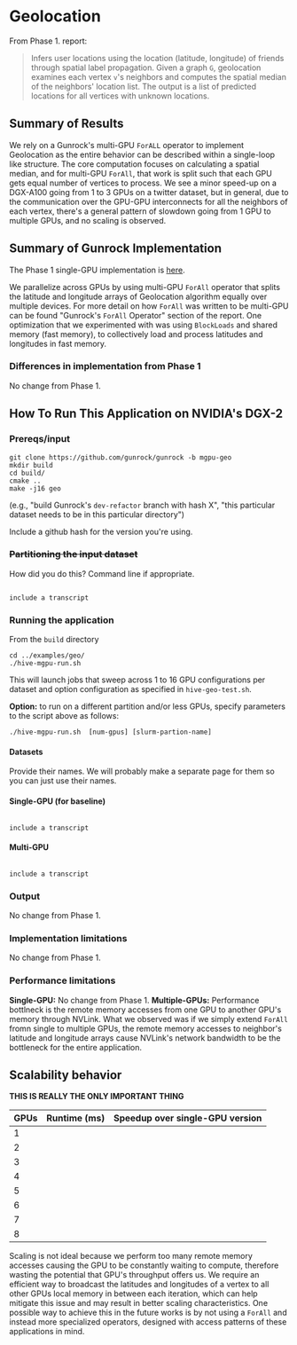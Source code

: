 # Geolocation

From Phase 1. report:
> Infers user locations using the location (latitude, longitude) of friends through spatial label propagation. Given a graph `G`, geolocation examines each vertex `v`'s neighbors and computes the spatial median of the neighbors' location list. The output is a list of predicted locations for all vertices with unknown locations.

## Summary of Results

We rely on a Gunrock's multi-GPU `ForALL` operator to implement Geolocation as the entire behavior can be described within a single-loop like structure. The core computation focuses on calculating a spatial median, and for multi-GPU `ForAll`, that work is split such that each GPU gets equal number of vertices to process. We see a minor speed-up on a DGX-A100 going from 1 to 3 GPUs on a twitter dataset, but in general, due to the communication over the GPU-GPU interconnects for all the neighbors of each vertex, there's a general pattern of slowdown going from 1 GPU to multiple GPUs, and no scaling is observed.

## Summary of Gunrock Implementation

The Phase 1 single-GPU implementation is [here](https://gunrock.github.io/docs/#/hive/hive_geolocation).

We parallelize across GPUs by using multi-GPU `ForAll` operator that splits the latitude and longitude arrays of Geolocation algorithm equally over multiple devices. For more detail on how `ForAll` was written to be multi-GPU can be found "Gunrock's `ForAll` Operator" section of the report. One optimization that we experimented with was using `BlockLoads` and shared memory (fast memory), to collectively load and process latitudes and longitudes in fast memory.

### Differences in implementation from Phase 1

No change from Phase 1.

## How To Run This Application on NVIDIA's DGX-2

### Prereqs/input
```
git clone https://github.com/gunrock/gunrock -b mgpu-geo
mkdir build
cd build/
cmake ..
make -j16 geo
```



(e.g., "build Gunrock's `dev-refactor` branch with hash X", "this particular dataset needs to be in this particular directory")

Include a github hash for the version you're using.

### ~~Partitioning the input dataset~~

How did you do this? Command line if appropriate.

<code>
include a transcript
</code>

### Running the application

From the `build` directory

```
cd ../examples/geo/
./hive-mgpu-run.sh  
```

This will launch jobs that sweep across 1 to 16 GPU configurations per dataset and option configuration as specified in `hive-geo-test.sh`.
 
**Option:** to run on a different partition and/or less GPUs, specify parameters to the script above as follows: 
```
./hive-mgpu-run.sh  [num-gpus] [slurm-partion-name]
```


#### Datasets

Provide their names. We will probably make a separate page for them so you can just use their names.

#### Single-GPU (for baseline)

<code>
include a transcript
</code>

#### Multi-GPU

<code>
include a transcript
</code>

### Output

No change from Phase 1.

### Implementation limitations

No change from Phase 1.

### Performance limitations

**Single-GPU:** No change from Phase 1.
**Multiple-GPUs:** Performance bottlneck is the remote memory accesses from one GPU to another GPU's memory through NVLink. What we observed was if we simply extend `ForAll` fromn single to multiple GPUs, the remote memory accesses to neighbor's latitude and longitude arrays cause NVLink's network bandwidth to be the bottleneck for the entire application.

## Scalability behavior

**THIS IS REALLY THE ONLY IMPORTANT THING**

| GPUs | Runtime (ms) | Speedup over single-GPU version |
|------|--------------|---------------------------------|
| 1    |              |                                 |
| 2    |              |                                 |
| 3    |              |                                 |
| 4    |              |                                 |
| 5    |              |                                 |
| 6    |              |                                 |
| 7    |              |                                 |
| 8    |              |                                 |

Scaling is not ideal because we perform too many remote memory accesses causing the GPU to be constantly waiting to compute, therefore wasting the potential that GPU's throughput offers us. We require an efficient way to broadcast the latitudes and longitudes of a vertex to all other GPUs local memory in between each iteration, which can help mitigate this issue and may result in better scaling characteristics. One possible way to achieve this in the future works is by not using a `ForAll` and instead more specialized operators, designed with access patterns of these applications in mind.
